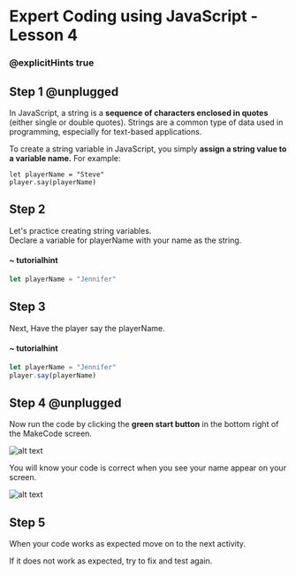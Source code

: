 # Expert Coding using JavaScript - Lesson 4
### @explicitHints true

## Step 1 @unplugged
In JavaScript, a string is a **sequence of characters enclosed in quotes** (either single or double quotes). Strings are a common type of data used in programming, especially for text-based applications.
  
 To create a string variable in JavaScript, you simply **assign a string value to a variable name.**
 For example:

    let playerName = "Steve"
    player.say(playerName)

## Step 2

Let's practice creating string variables.  
Declare a variable for playerName with your name as the string. 

#### ~ tutorialhint

```javascript
let playerName = "Jennifer"

```

## Step 3

Next, Have the player say the playerName.

#### ~ tutorialhint

```javascript
let playerName = "Jennifer"
player.say(playerName)

```

## Step 4 @unplugged
Now run the code by clicking the **green start button** in the bottom right of the MakeCode screen. 

![alt text](https://expertjs.codingcredentials.com/Lesson1/1.1/1.JPG?raw=true "Start")

You will know your code is correct when you see your name appear on your screen. 

![alt text](https://expertjs.codingcredentials.com/Lesson1/1.1/1.4.png?raw=true "Code")

## Step 5

When your code works as expected move on to the next activity. 

If it does not work as expected, try to fix and test again.